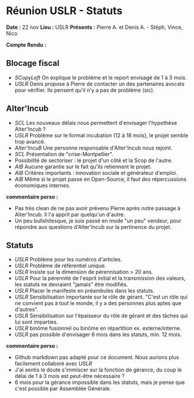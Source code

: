 # Réunion USLR - Statuts

**Date :** 22 nov
**Lieu :** USLR
**Présents :** Pierre A. et Denis A. - Stéph, Vince, Nico

**Compte Rendu :**

## Blocage fiscal
- *SCopyLeft* On explique le problème et le report envisagé de 1 à 3 mois.
- *USLR* Denis propose à Pierre de  contacter un des partenaires avocats pour vérifier. Ils pensent qu'il n'y a pas de problème (sic).

## Alter'Incub
- *SCL* Les nouveaux délais nous permettent d'envisager l'hypothèse Alter'Incub ?
- *USLR* Problème sur le format incubation (12 à 18 mois), le projet semble trop avancé.
- *Alter'IncuB* Une personne responsable d'Alter'Incub nous rejoint.
- *SCL* Présentation de "crise-Montpellier".
- Possibilité de sectoriser : le projet d'un côté et la Scop de l'autre.
- *AIB* Aucune garantie sur le fait qu'ils retiennent le projet. 
- *AIB* Critères importants : innovation sociale et générateur d'emploi.
- *AIB* Même si le projet passe en Open-Source, il faut des répercussions économiques internes.

**commentaire perso :**
- Pas très clean de ne pas avoir prévenu Pierre après notre passage à Alter'Incub. Il l'a apprit par quelqu'un d'autre.
 - Un peu bullshitesque, je suis  passé en mode "un peu" vendeur, pour répondre aux questions d'Alter'Incub sur la pertinence du projet.

## Statuts
- *USLR* Problème pour les numéros d'articles.
- *USLR* Problème de référentiel unique.
- *USLR* Insiste sur la dimension de pérennisation > 20 ans.
- *USLR* Pour la pérennité de l'esprit initial et la transmission des valeurs, les statuts ne devraient "jamais" être modifiés.
- *USLR* Placer le manifeste en préambules dans les statuts.
- *USLR* Sensibilisation importante sur le rôle de gérant. "C'est un rôle qui ne convient pas à tout le monde, il y a des personnes plus aptes que d'autres".
- *USLR* Sensibilisation sur l'épaisseur du rôle de gérant et des tâches qui lui sont imparties.
- *USLR* binôme fusionnel ou binôme en répartition ex. externe/interne.
- *USLR* pas possible d'envisager 6 mois dans les statuts, min. 12 mois.

**commentaire perso :**
 - Github markdown pas adapté pour ce document. Nous aurions plus facilement collaboré avec *USLR*
- J'ai sentis le doute s'immiscer sur la fonction de gérance, du coup le délai de 1 à 3 mois est peut-être nécessaire ? 
- 6 mois pour la gérance impossible dans les statuts, mais je pense que c'est possible par Assemblée Générale.
  
